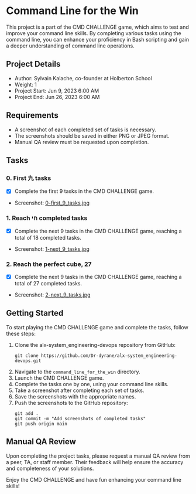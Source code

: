 # Command Line for the Win

This project is a part of the CMD CHALLENGE game, which aims to test and improve your command line skills. By completing various tasks using the command line, you can enhance your proficiency in Bash scripting and gain a deeper understanding of command line operations.

## Project Details

- Author: Sylvain Kalache, co-founder at Holberton School
- Weight: 1
- Project Start: Jun 9, 2023 6:00 AM
- Project End: Jun 26, 2023 6:00 AM

## Requirements

- A screenshot of each completed set of tasks is necessary.
- The screenshots should be saved in either PNG or JPEG format.
- Manual QA review must be requested upon completion.

## Tasks

### 0. First 九 tasks

- [x] Complete the first 9 tasks in the CMD CHALLENGE game.
- Screenshot: [0-first_9_tasks.jpg](https://github.com/Dr-dyrane/alx-system_engineering-devops/blob/main/command_line_for_the_win/0-first_9_tasks.jpg)

### 1. Reach חי completed tasks

- [x] Complete the next 9 tasks in the CMD CHALLENGE game, reaching a total of 18 completed tasks.
- Screenshot: [1-next_9_tasks.jpg](https://github.com/Dr-dyrane/alx-system_engineering-devops/blob/main/command_line_for_the_win/1-next_9_tasks.jpg)

### 2. Reach the perfect cube, 27

- [x] Complete the next 9 tasks in the CMD CHALLENGE game, reaching a total of 27 completed tasks.
- Screenshot: [2-next_9_tasks.jpg](https://github.com/Dr-dyrane/alx-system_engineering-devops/blob/main/command_line_for_the_win/2-next_9_tasks.jpg)

## Getting Started

To start playing the CMD CHALLENGE game and complete the tasks, follow these steps:

1. Clone the alx-system_engineering-devops repository from GitHub:
   ```
   git clone https://github.com/Dr-dyrane/alx-system_engineering-devops.git
   ```
2. Navigate to the `command_line_for_the_win` directory.
3. Launch the CMD CHALLENGE game.
4. Complete the tasks one by one, using your command line skills.
5. Take a screenshot after completing each set of tasks.
6. Save the screenshots with the appropriate names.
7. Push the screenshots to the GitHub repository:
   ```
   git add .
   git commit -m "Add screenshots of completed tasks"
   git push origin main
   ```

## Manual QA Review

Upon completing the project tasks, please request a manual QA review from a peer, TA, or staff member. Their feedback will help ensure the accuracy and completeness of your solutions.

Enjoy the CMD CHALLENGE and have fun enhancing your command line skills!

